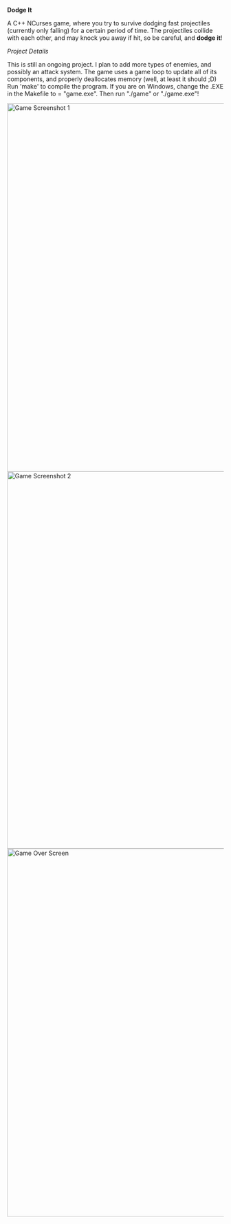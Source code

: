**Dodge It**

A C++ NCurses game, where you try to survive dodging fast projectiles (currently only falling) for a certain period of time.
The projectiles collide with each other, and may knock you away if hit, so be careful, and **dodge it**!

_Project Details_

This is still an ongoing project. I plan to add more types of enemies, and possibly an attack system.
The game uses a game loop to update all of its components, and properly deallocates memory (well, at least it should ;D)
Run 'make' to compile the program. If you are on Windows, change the .EXE in the Makefile to = "game.exe". Then run "./game" or "./game.exe"!


<img width="857" alt="Game Screenshot 1" src="https://github.com/user-attachments/assets/0f955a63-ccc9-4987-b792-545b1fbc8fe0">

<img width="878" alt="Game Screenshot 2" src="https://github.com/user-attachments/assets/77db88f3-a4a5-4a33-a9c1-8389b71fc13c">

<img width="857" alt="Game Over Screen" src="https://github.com/user-attachments/assets/659f2be9-4a50-4286-8fb5-9b62337e01e3">

